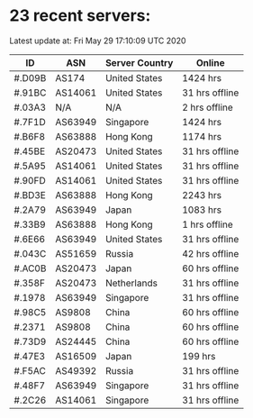 # 23 recent servers:

Latest update at: Fri May 29 17:10:09 UTC 2020

| ID | ASN | Server Country | Online |
| -- | --- | -------------- | ------ |
| #.D09B | AS174 | United States | 1424 hrs |
| #.91BC | AS14061 | United States | 31 hrs offline |
| #.03A3 | N/A | N/A | 2 hrs offline |
| #.7F1D | AS63949 | Singapore | 1424 hrs |
| #.B6F8 | AS63888 | Hong Kong | 1174 hrs |
| #.45BE | AS20473 | United States | 31 hrs offline |
| #.5A95 | AS14061 | United States | 31 hrs offline |
| #.90FD | AS14061 | United States | 31 hrs offline |
| #.BD3E | AS63888 | Hong Kong | 2243 hrs |
| #.2A79 | AS63949 | Japan | 1083 hrs |
| #.33B9 | AS63888 | Hong Kong | 1 hrs offline |
| #.6E66 | AS63949 | United States | 31 hrs offline |
| #.043C | AS51659 | Russia | 42 hrs offline |
| #.AC0B | AS20473 | Japan | 60 hrs offline |
| #.358F | AS20473 | Netherlands | 31 hrs offline |
| #.1978 | AS63949 | Singapore | 31 hrs offline |
| #.98C5 | AS9808 | China | 60 hrs offline |
| #.2371 | AS9808 | China | 60 hrs offline |
| #.73D9 | AS24445 | China | 60 hrs offline |
| #.47E3 | AS16509 | Japan | 199 hrs |
| #.F5AC | AS49392 | Russia | 31 hrs offline |
| #.48F7 | AS63949 | Singapore | 31 hrs offline |
| #.2C26 | AS14061 | Singapore | 31 hrs offline |

